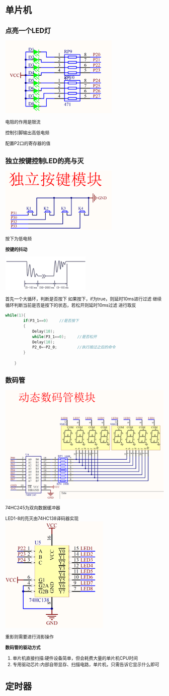 # 单片机

## 点亮一个LED灯

<img src="./Readme.assets/image-20221220140151570.png" alt="image-20221220140151570" style="zoom:33%;" />

电阻的作用是限流

控制引脚输出高低电频 

配置P2口的寄存器的值

## 独立按键控制LED的亮与灭

<img src="./Readme.assets/image-20221220154939704.png" alt="image-20221220154939704" style="zoom:33%;" />

按下为低电频

**按键的抖动**

<img src="./Readme.assets/image-20221220161822815.png" alt="image-20221220161822815" style="zoom:25%;" />

首先一个大循环，判断是否按下
如果按下，if为true，则延时10ms进行过滤
继续循环判断当前是否是按下的状态，若松开则延时10ms过滤
进行取反

```c
while(1){
		if(P3_1==0)		//是否按下
		{
			Delay(10);
			while(P3_1==0);		//是否松开
			Delay(10);
			P2_0=~P2_0;			//执行按过之后的命令
		}
	
	}
```

## 数码管

<img src="./Readme.assets/image-20221221140407008.png" alt="image-20221221140407008" style="zoom:50%;" />

74HC245为双向数据缓冲器

LED1-8的亮灭由74HC138译码器实现<img src="./Readme.assets/image-20221221142627841.png" alt="image-20221221142627841" style="zoom:33%;" />

重影则需要进行消影操作

**数码管的驱动方式**

1. 单片机直接扫描:硬件设备简单，但会耗费大量的单片机CPU时间
2. 专用驱动芯片:内部自带显存、扫描电路，单片机，只需告诉它显示什么即可

# 定时器
